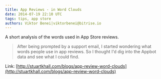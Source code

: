 ```yaml
---
title: App Reviews - in Word Clouds
date: 2014-07-19 22:10 UTC
tags: tips, app store
authors: Viktor Benei|viktorbenei@bitrise.io
---
```


A short analysis of the words used in App Store reviews.

> After being prompted by a support email, I started wondering what words people use in app reviews. So I thought I'd dig into the Appbot data and see what I could find.

Link: [http://stuartkhall.com/blogs/app-review-word-clouds](http://stuartkhall.com/blogs/app-review-word-clouds)



